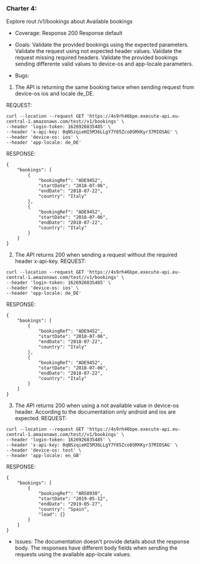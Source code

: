 ### Charter 4: 
Explore rout /v1/bookings about Available bookings

* Coverage: 
Response 200
Response default

* Goals:
Validate the provided bookings using the expected parameters.
Validate the request using not expected header values.
Validate the request missing required headers.
Validate the provided bookings sending differente valid values to device-os and app-locale parameters.

* Bugs:
1. The API is returning the same booking twice when sending request from device-os ios and locale de_DE.

REQUEST:
```
curl --location --request GET 'https://4s9rh46bpe.execute-api.eu-central-1.amazonaws.com/test//v1/bookings' \
--header 'login-token: 1626926835485' \
--header 'x-api-key: 0qNSzqieHI5M36LLgY7Y85Zco0SMXKyr37MIOSAG' \
--header 'device-os: ios' \
--header 'app-locale: de_DE'
```
RESPONSE:
```
{
    "bookings": [
        {
            "bookingRef": "ADE9452",
            "startDate": "2018-07-06",
            "endDate": "2018-07-22",
            "country": "Italy"
        },
        {
            "bookingRef": "ADE9452",
            "startDate": "2018-07-06",
            "endDate": "2018-07-22",
            "country": "Italy"
        }
    ]
}
```
2. The API returns 200 when sending a request without the required header x-api-key.
REQUEST:
```
curl --location --request GET 'https://4s9rh46bpe.execute-api.eu-central-1.amazonaws.com/test//v1/bookings' \
--header 'login-token: 1626926835485' \
--header 'device-os: ios' \
--header 'app-locale: de_DE'
```
RESPONSE:
```
{
    "bookings": [
        {
            "bookingRef": "ADE9452",
            "startDate": "2018-07-06",
            "endDate": "2018-07-22",
            "country": "Italy"
        },
        {
            "bookingRef": "ADE9452",
            "startDate": "2018-07-06",
            "endDate": "2018-07-22",
            "country": "Italy"
        }
    ]
}
```
3. The API returns 200 when using a not available value in device-os header. According to the documentation only android and ios are expected.
REQUEST:
```
curl --location --request GET 'https://4s9rh46bpe.execute-api.eu-central-1.amazonaws.com/test//v1/bookings' \
--header 'login-token: 1626926835485' \
--header 'x-api-key: 0qNSzqieHI5M36LLgY7Y85Zco0SMXKyr37MIOSAG' \
--header 'device-os: test' \
--header 'app-locale: en_GB'
```
RESPONSE:
```
{
    "bookings": [
        {
            "bookingRef": "AR58930",
            "startDate": "2019-05-12",
            "endDate": "2019-05-27",
            "country": "Spain",
            "lead": {}
        }
    ]
}
```
* Issues:
The documentation doesn't provide details about the response body.
The responses have different body fields when sending the requests using the available app-locale values.
